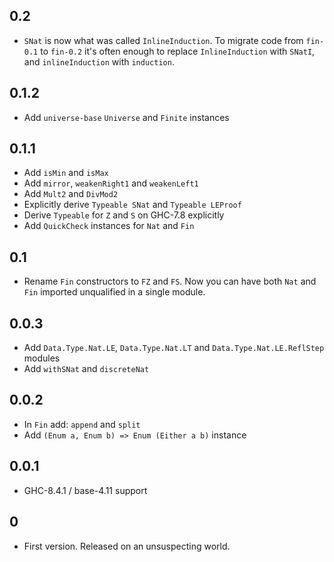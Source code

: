 ## 0.2

- `SNat` is now what was called `InlineInduction`.
  To migrate code from `fin-0.1` to `fin-0.2` it's often enough to
  replace `InlineInduction` with `SNatI`, and `inlineInduction` with `induction`. 

## 0.1.2

- Add `universe-base` `Universe` and `Finite` instances

## 0.1.1

- Add `isMin` and `isMax`
- Add `mirror`, `weakenRight1` and `weakenLeft1`
- Add `Mult2` and `DivMod2`
- Explicitly derive `Typeable SNat` and `Typeable LEProof`
- Derive `Typeable` for `Z` and `S` on GHC-7.8 explicitly
- Add `QuickCheck` instances for `Nat` and `Fin`

## 0.1

- Rename `Fin` constructors to `FZ` and `FS`.
  Now you can have both `Nat` and `Fin` imported unqualified in a single module.

## 0.0.3

- Add `Data.Type.Nat.LE`, `Data.Type.Nat.LT` and `Data.Type.Nat.LE.ReflStep`
  modules
- Add `withSNat` and `discreteNat`

## 0.0.2

- In `Fin` add: `append` and `split`
- Add `(Enum a, Enum b) => Enum (Either a b)` instance

## 0.0.1

- GHC-8.4.1 / base-4.11 support

## 0

- First version. Released on an unsuspecting world.
